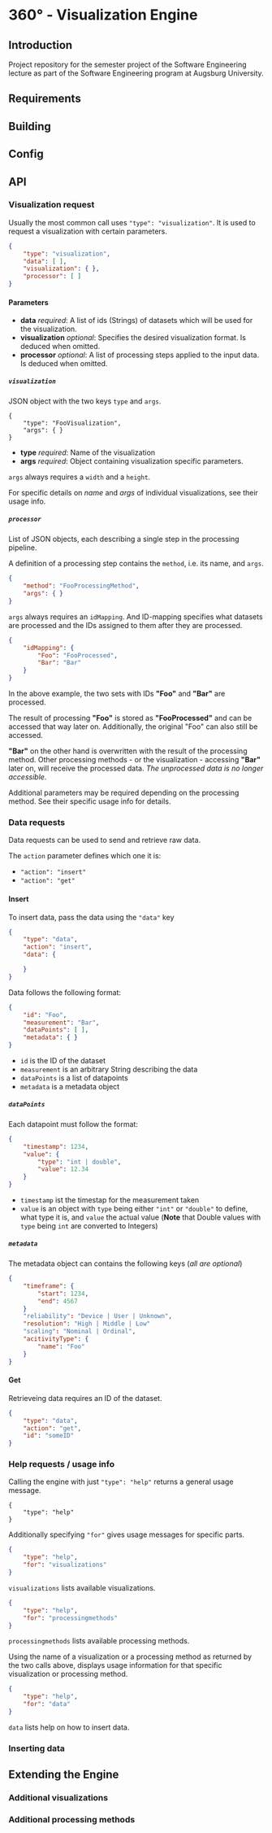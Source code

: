 # 360° - Visualization Engine


## Introduction
Project repository for the semester project of the Software Engineering lecture as part of the Software Engineering program at Augsburg University.

## Requirements


## Building


## Config


## API

### Visualization request

Usually the most common call uses `"type": "visualization"`. It is used to request a visualization with certain parameters.

```json
{
    "type": "visualization",
    "data": [ ],
    "visualization": { },
    "processor": [ ]
}
```

#### Parameters

- __data__ _required_: A list of ids (Strings) of datasets which will be used for the visualization.
- __visualization__ _optional_: Specifies the desired visualization format. Is deduced when omitted.
- __processor__ _optional_: A list of processing steps applied to the input data. Is deduced when omitted.

##### `visualization`
JSON object with the two keys `type` and `args`.

```
{
    "type": "FooVisualization",
    "args": { }
}
```

- __type__ _required_: Name of the visualization
- __args__ _required_: Object containing visualization specific parameters.

`args` always requires a `width` and a `height`.

For specific details on _name_ and _args_ of individual visualizations, see their usage info.


##### `processor`
List of JSON objects, each describing a single step in the processing pipeline.

A definition of a processing step contains the `method`, i.e. its name, and `args`.

```json
{
    "method": "FooProcessingMethod",
    "args": { }
}
```

`args` always requires an `idMapping`. And ID-mapping specifies what datasets are processed and the IDs assigned to them after they are processed.

```json
{
    "idMapping": {
        "Foo": "FooProcessed",
        "Bar": "Bar"
    }
}
```

In the above example, the two sets with IDs __"Foo"__ and __"Bar"__ are processed.

The result of processing __"Foo"__ is stored as __"FooProcessed"__ and can be accessed that way later on.
Additionally, the original "Foo" can also still be accessed.

__"Bar"__ on the other hand is overwritten with the result of the processing method.
Other processing methods - or the visualization - accessing __"Bar"__ later on, will receive the processed data.
_The unprocessed data is no longer accessible_.


Additional parameters may be required depending on the processing method.
See their specific usage info for details.


### Data requests

Data requests can be used to send and retrieve raw data.

The `action` parameter defines which one it is:
- `"action": "insert"`
- `"action": "get"`

#### Insert

To insert data, pass the data using the `"data"` key

```json
{
    "type": "data",
    "action": "insert",
    "data": {

    }
}
```

Data follows the following format:

```json
{
    "id": "Foo",
    "measurement": "Bar",
    "dataPoints": [ ],
    "metadata": { }
}
```

- `id` is the ID of the dataset
- `measurement` is an arbitrary String describing the data
- `dataPoints` is a list of datapoints
- `metadata` is a metadata object

##### `dataPoints`

Each datapoint must follow the format:

```json
{
    "timestamp": 1234,
    "value": {
        "type": "int | double",
        "value": 12.34
    }
}
```

- `timestamp` ist the timestap for the measurement taken
- `value` is an object with `type` being either `"int"` or `"double"` to define, what type it is, and `value` the actual value (__Note__ that Double values with `type` being `int` are converted to Integers)

##### `metadata`

The metadata object can contains the following keys (_all are optional_)

```json
{
    "timeframe": {
        "start": 1234,
        "end": 4567
    }
    "reliability": "Device | User | Unknown",
    "resolution": "High | Middle | Low"
    "scaling": "Nominal | Ordinal",
    "acitivityType": {
        "name": "Foo"
    }
}
```

#### Get

Retrieveing data requires an ID of the dataset.

```json
{
    "type": "data",
    "action": "get",
    "id": "someID"
}
```

### Help requests / usage info

Calling the engine with just `"type": "help"` returns a general usage message.

```
{
    "type": "help"
}
```

Additionally specifying `"for"` gives usage messages for specific parts.

```json
{
    "type": "help",
    "for": "visualizations"
}
```

`visualizations` lists available visualizations.

```json
{
    "type": "help",
    "for": "processingmethods"
}
```

`processingmethods` lists available processing methods.


Using the name of a visualization or a processing method as returned by the two calls above, displays usage information for that specific visualization or processing method.


```json
{
    "type": "help",
    "for": "data"
}
```

`data` lists help on how to insert data.


### Inserting data


## Extending the Engine

### Additional visualizations

### Additional processing methods
